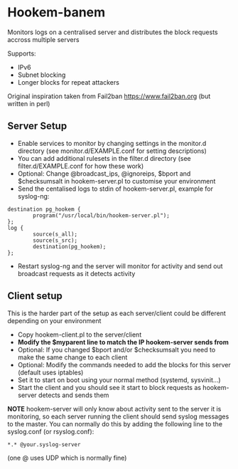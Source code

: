 # Hookem-banem
Monitors logs on a centralised server and distributes the block requests accross multiple servers

Supports:
 - IPv6 
 - Subnet blocking
 - Longer blocks for repeat attackers


Original inspiration taken from Fail2ban https://www.fail2ban.org (but written in perl)


## Server Setup
- Enable services to monitor by changing settings in the monitor.d directory (see monitor.d/EXAMPLE.conf for setting descriptions)
- You can add additional rulesets in the filter.d directory (see filter.d/EXAMPLE.conf for how these work)
- Optional: Change @broadcast_ips, @ignoreips, $bport and $checksumsalt in hookem-server.pl to customise your environment
- Send the centalised logs to stdin of hookem-server.pl, example for syslog-ng:
```
destination pg_hookem { 
        program("/usr/local/bin/hookem-server.pl"); 
};
log {
        source(s_all); 
        source(s_src);
        destination(pg_hookem);
};
```
- Restart syslog-ng and the server will monitor for activity and send out broadcast requests as it detects activity


## Client setup
This is the harder part of the setup as each server/client could be different depending on your environment

- Copy hookem-client.pl to the server/client 
- **Modify the $myparent line to match the IP hookem-server sends from**
- Optional: If you changed $bport and/or $checksumsalt you need to make the same change to each client
- Optional: Modify the commands needed to add the blocks for this server (default uses iptables)
- Set it to start on boot using your normal method (systemd, sysvinit...)
- Start the client and you should see it start to block requests as hookem-server detects and sends them


**NOTE** hookem-server will only know about activity sent to the server it is monitoring, so each server running the client should send syslog messages to the master. You can normally do this by adding the following line to the syslog.conf (or rsyslog.conf):
```
*.* @your.syslog-server
```
(one @ uses UDP which is normally fine)
